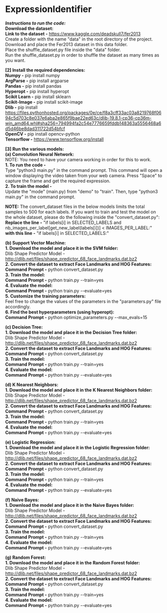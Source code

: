 # ExpressionIdentifier

<b>*Instructions to run the code:*</b><br>
<b>Download the dataset:</b><br>
<b>Link to the dataset -</b> https://www.kaggle.com/deadskull7/fer2013<br>
Create a folder with the name "data" in the root directory of the project. Download and place the Fer2013 dataset in this data folder.<br>
Place the shuffle_dataset.py file inside the "data" folder.<br>
Run the shuffle_dataset.py in order to shuffle the dataset as many times as you want.<br>

<b>[2] Install the required dependencies:</b><br>
<b>Numpy -</b> pip install numpy<br>
<b>ArgParse -</b> pip install argparse<br>
<b>Pandas -</b> pip install pandas<br>
<b>Hyperopt -</b> pip install hyperopt<br>
<b>Scikit Learn -</b> pip install sklearn<br>
<b>Scikit-Image -</b> pip install scikit-image<br>
<b>Dlib -</b> pip install https://files.pythonhosted.org/packages/0e/ce/f8a3cff33ac03a8219768f0694c5d703c8e037e6aba2e865f9bae22ed63c/dlib-19.8.1-cp36-cp36m-win_amd64.whl#sha256=794994fa2c54e7776659fddb148363a5556468a6d5d46be8dad311722d54bfcf<br>
<b>OpenCV -</b> pip install opencv-python<br>
<b>Tensorflow -</b> https://www.tensorflow.org/install<br>


<b>[3] Run the various models:</b><br>
<b>(a) Convolution Neural Network:</b><br>
NOTE: You need to have your camera working in order for this to work.<br>
<b>1. To run the code -</b><br> Type "python3 main.py" in the command prompt. This command will open a window displaying the video taken from your web camera. Press "Space" to capture the frame and get the required expression.<br>
<b>2. To train the model -</b><br> Update the "mode" (main.py) from "demo" to "train". Then, type "python3 main.py" in the command prompt.<br>


<b>NOTE:</b> The convert_dataset files in the below models limits the total samples to 500 for each labels. If you want to train and test the model on the whole dataset, please do the following inside the "convert_dataset.py":<br>
<b>Replace the line -</b> "if labels[i] in SELECTED_LABELS and nb_images_per_label[get_new_label(labels[i])] < IMAGES_PER_LABEL:"<br>
<b>with this line -</b> "if labels[i] in SELECTED_LABELS:"<br>


<b>(b) Support Vector Machine:</b><br>
<b>1. Download the model and place it in the SVM folder:</b><br>
Dlib Shape Predictor Model - http://dlib.net/files/shape_predictor_68_face_landmarks.dat.bz2<br>
<b>2. Convert the dataset to extract Face Landmarks and HOG Features:</b><br>
<b>Command Prompt -</b> python convert_dataset.py<br>
<b>3. Train the model:</b><br>
<b>Command Prompt -</b> python train.py --train=yes<br>
<b>4. Evaluate the model:</b><br>
<b>Command Prompt -</b> python train.py --evaluate=yes<br>
<b>5. Customize the training parameters:</b><br>
Feel free to change the values of the parameters in the "parameters.py" file accordingly.</b><br>
<b>6. Find the best hyperparameters (using hyperopt):</b><br>
<b>Command Prompt -</b> python optimize_parameters.py --max_evals=15<br>


<b>(c) Decision Tree:</b><br>
<b>1. Download the model and place it in the Decision Tree folder:</b><br>
Dlib Shape Predictor Model - http://dlib.net/files/shape_predictor_68_face_landmarks.dat.bz2<br>
<b>2. Convert the dataset to extract Face Landmarks and HOG Features:</b><br>
<b>Command Prompt -</b> python convert_dataset.py<br>
<b>3. Train the model:</b><br>
<b>Command Prompt -</b> python train.py --train=yes<br>
<b>4. Evaluate the model:</b><br>
<b>Command Prompt -</b> python train.py --evaluate=yes<br>


<b>(d) K Nearest Neighbors:</b><br>
<b>1. Download the model and place it in the K Nearest Neighbors folder:</b><br>
Dlib Shape Predictor Model - http://dlib.net/files/shape_predictor_68_face_landmarks.dat.bz2<br>
<b>2. Convert the dataset to extract Face Landmarks and HOG Features:</b><br>
<b>Command Prompt -</b> python convert_dataset.py<br>
<b>3. Train the model:</b><br>
<b>Command Prompt -</b> python train.py --train=yes<br>
<b>4. Evaluate the model:</b><br>
<b>Command Prompt -</b> python train.py --evaluate=yes<br>


<b>(e) Logistic Regression:</b><br>
<b>1. Download the model and place it in the Logistic Regression folder:</b><br>
Dlib Shape Predictor Model - http://dlib.net/files/shape_predictor_68_face_landmarks.dat.bz2<br>
<b>2. Convert the dataset to extract Face Landmarks and HOG Features:</b><br>
<b>Command Prompt -</b> python convert_dataset.py<br>
<b>3. Train the model:</b><br>
<b>Command Prompt -</b> python train.py --train=yes<br>
<b>4. Evaluate the model:</b><br>
<b>Command Prompt -</b> python train.py --evaluate=yes<br>


<b>(f) Naive Bayes:</b><br>
<b>1. Download the model and place it in the Naive Bayes folder:</b><br>
Dlib Shape Predictor Model - http://dlib.net/files/shape_predictor_68_face_landmarks.dat.bz2<br>
<b>2. Convert the dataset to extract Face Landmarks and HOG Features:</b><br>
<b>Command Prompt -</b> python convert_dataset.py<br>
<b>3. Train the model:</b><br>
<b>Command Prompt -</b> python train.py --train=yes<br>
<b>4. Evaluate the model:</b><br>
<b>Command Prompt -</b> python train.py --evaluate=yes<br>


<b>(g) Random Forest:</b><br>
<b>1. Download the model and place it in the Random Forest folder:</b><br>
Dlib Shape Predictor Model - http://dlib.net/files/shape_predictor_68_face_landmarks.dat.bz2<br>
<b>2. Convert the dataset to extract Face Landmarks and HOG Features:</b><br>
<b>Command Prompt -</b> python convert_dataset.py<br>
<b>3. Train the model:</b><br>
<b>Command Prompt -</b> python train.py --train=yes<br>
<b>4. Evaluate the model:</b><br>
<b>Command Prompt -</b> python train.py --evaluate=yes<br>
